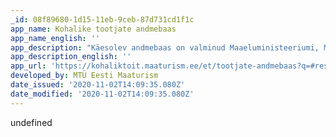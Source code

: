 ```yaml
---
_id: 08f89680-1d15-11eb-9ceb-87d731cd1f1c
app_name: Kohalike tootjate andmebaas
app_name_english: ''
app_description: "Käesolev andmebaas on valminud Maaeluministeeriumi, MTÜ Eesti Maaturism ja MTÜ Eesti Põllumajandus-Kaubanduskoda koostöös. Andmebaasi valmimist toetas Interreg Läänemere Piirkonna Programm 2014-2020 projekti \"Baltic Sea Food\" kaudu. Projekti eesmärgiks on luua toimiv ja jätkusuutlik ärimudeli raamistik kohaliku toidu tarnimiseks äriklientidele - toitlustussektorile, jaekettidele, kohalikele omavalitsustele jne. Projekti tegevustega innustatakse kohalikke toidu- ja joogitootjaid ning neid ühendavaid võrgustikke ja tarnijaid, kes juba müüvad oma tooteid otse lõpptarbijatele, pakkuma oma tooteid ka äriklientidele.\r\n„Baltic Sea Food“ on rahvusvaheline koostööprojekt, milles osaleb 14 organisatsiooni kümnest riigist: Eesti, Soome, Rootsi, Taani, Läti, Leedu, Poola, Saksamaa, Norra, Venemaa."
app_description_english: ''
app_url: 'https://kohaliktoit.maaturism.ee/et/tootjate-andmebaas?q=#results'
developed_by: MTÜ Eesti Maaturism
date_issued: '2020-11-02T14:09:35.080Z'
date_modified: '2020-11-02T14:09:35.080Z'
---
```

undefined
